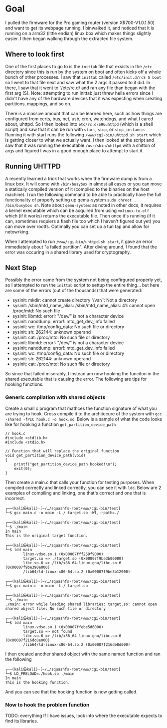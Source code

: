 # Goal
I pulled the firmware for the Pro gaming router (version XR700-V1.0.1.50) and want to get its webpage running. I binwalked it, and noticed that it is running on a arm32 (little endian) linux box which makes things slightly easier. I then began walking through the extracted file system.

## Where to look first
One of the first places to go to is the `inittab` file that exsists in the `/etc` directory since this is run by the system on boot and often kicks off a whole bunch of other processes. I saw that `inittab` called `/etc/init.d/rcS S boot` so I went to that file next and saw what the 2 args it passed to it did. In there, I saw that it went to `/etc/rc.d/ and ran any file than began with the first arg (S). Note: attempting to run inittab just threw hella errors since I didn't have any of the hardware devices that it was expecting when creating partitions, mappings, and so on.

There is a massive amount that can be learned here, such as how things are configured from certs, bus, net, usb, cron, watchdogs, and what I cared about, uhttpd. So I then looked into `etc/rc.d/S96uhttpd` (which is a shell script) and saw that it can be run with `start`, `stop`, or `stop_instance`. Running it with start runs the following `/www/cgi-bin/uhttpd.sh start` which is getting closer to what we actually want. I then looked at the script and saw that it was running the executable `/usr/sbin/uhttpd` with a shitton of args and figured I was in a good enough place to attempt to start it.

## Running UHTTPD
A recently learned a trick that works when the firmware dump is from a linux box. It will come with `/bin/busybox` in almost all cases or you can move a statically compiled version of it (compiled to the binaries on the host machine). I run the following command to be able to practically have the full functionality of properly setting up qemu-system `sudo chroot . /bin/busybox sh`. Note about `qemu-system`: as noted in other docs, it requires a kernel executable which can be acquired from using `vmlinux-to-elf` which (if it works) returns the executable file. Then once it's running (if it can, sometimes requiers a flash file too which I haven't figured out yet) you can move over rootfs. Optimally you can set up a tun tap and allow for netowrking. 

When I attempted to run `/www/cgi-bin/uhttpd.sh start`, it gave an error immediately about "a failed partition". After diving around, I found that the error was occuring in a shared library used for cryptography.

## Next Step
Possibly the error came from the system not being confirgured properly yet, so I attempted to run the `inittab` script to settup the entire thing... but here are some of the errors (out of the thousands) that were generated:
  - sysinit: mkdir: cannot create directory '/var/': Not a directory
  - sysinit: /sbin/mtd_name_alias: /sbin/mtd_name_alias: 41: cannot open /proc/mtd: No such file
  - sysinit: libmtd: error!: "/dev/" is not a character device
  - sysinit: nanddump: error!: mtd_get_dev_info failed
  - sysinit: wc: /tmp/config_data: No such file or directory
  - sysinit: sh: 262144: unknown operand
  - sysinit: cat: /proc/mtd: No such file or directory
  - sysinit: libmtd: error!: "/dev/" is not a character device
  - sysinit: nanddump: error!: mtd_get_dev_info failed
  - sysinit: wc: /tmp/config_data: No such file or directory
  - sysinit: sh: 262144: unknown operand
  - sysinit: cat: /proc/mtd: No such file or directory

So since that failed miserably, I instead am now hooking the funciton in the shared executable that is causing the error. The following are tips for hooking functions.

### Generic compilation with shared objects
Create a small c program that mathces the function signature of what you are trying to hook. Cross compile it to the architecure of the system with `gcc -shared -fPIC hook.c -o hook.so`. Below is a sample of what the code looks like for hooking a function `get_partition_device_path`
```
// hook.c
#include <stdlib.h>
#include <stdio.h>

// Function that will replace the original function
void get_partition_device_path(void)
{
    printf("get_partition_device_path hooked!\n");
    exit(0);
}
```
Then create a main.c that calls your function for testing purposes. When compiled correctly and linked correctly, you can see it with `ldd`. Below are 2 examples of compiling and linking, one that's correct and one that is incorrect. 

```                                                                                                         
┌──(kali㉿kali)-[~/…/squashfs-root/www/cgi-bin/test]
└─$ gcc main.c -o main -L./ target.so -Wl,-rpath=./ 
                                                                                                                    
┌──(kali㉿kali)-[~/…/squashfs-root/www/cgi-bin/test]
└─$ ./main 
In main
This is the original target function.
                                                                                                                    
┌──(kali㉿kali)-[~/…/squashfs-root/www/cgi-bin/test]
└─$ ldd main
        linux-vdso.so.1 (0x00007fff259f9000)
        target.so => ./target.so (0x00007f9be3b06000)
        libc.so.6 => /lib/x86_64-linux-gnu/libc.so.6 (0x00007f9be390e000)
        /lib64/ld-linux-x86-64.so.2 (0x00007f9be3b12000)
                                                                                                                    
┌──(kali㉿kali)-[~/…/squashfs-root/www/cgi-bin/test]
└─$ gcc main.c -o main -L./ target.so

┌──(kali㉿kali)-[~/…/squashfs-root/www/cgi-bin/test]
└─$ ./main 
./main: error while loading shared libraries: target.so: cannot open shared object file: No such file or directory           

┌──(kali㉿kali)-[~/…/squashfs-root/www/cgi-bin/test]
└─$ ldd main
        linux-vdso.so.1 (0x00007ffebe5d6000)
        target.so => not found
        libc.so.6 => /lib/x86_64-linux-gnu/libc.so.6 (0x00007f216dc8e000)
        /lib64/ld-linux-x86-64.so.2 (0x00007f216de8d000)

```
I then created another shared object with the same named function and ran the following
```
┌──(kali㉿kali)-[~/…/squashfs-root/www/cgi-bin/test]
└─$ LD_PRELOAD=./hook.so ./main
In main
This is the hooking function.
```
And you can see that the hooking function is now getting called.

### Now to hook the problem function
TODO: everything
If I have issues, look into where the executable expects to find its libraries.
